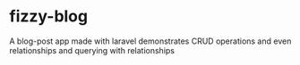 # fizzy-blog

A blog-post app made with laravel
demonstrates CRUD operations and even relationships and querying with relationships 
